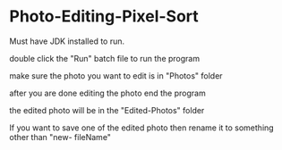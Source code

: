 # Photo-Editing-Pixel-Sort

Must have JDK installed to run.

double click the "Run" batch file to run the program

make sure the photo you want to edit is in "Photos" folder

after you are done editing the photo end the program

the edited photo will be in the "Edited-Photos" folder

If you want to save one of the edited photo then rename it to something other than "new- fileName"
